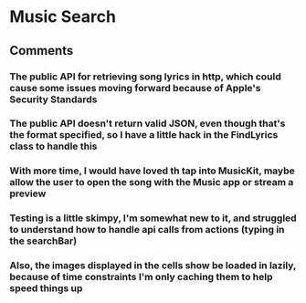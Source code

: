 #  Music Search
## Comments
### The public API for retrieving song lyrics in http, which could cause some issues moving forward because of Apple's Security Standards
### The public API doesn't return valid JSON, even though that's the format specified, so I have a little hack in the FindLyrics class to handle this
### With more time, I would have loved th tap into MusicKit, maybe allow the user to open the song with the Music app or stream a preview
### Testing is a little skimpy, I'm somewhat new to it, and struggled to understand how to handle api calls from actions (typing in the searchBar)
### Also, the images displayed in the cells show be loaded in lazily, because of time constraints I'm only caching them to help speed things up

